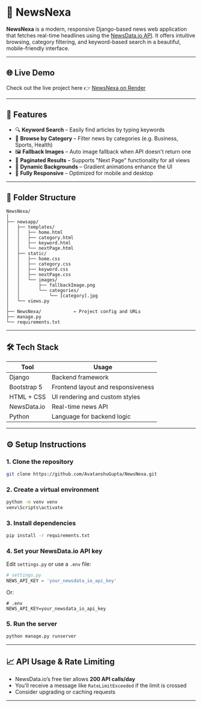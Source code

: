 # 📰 NewsNexa

**NewsNexa** is a modern, responsive Django-based news web application that fetches real-time headlines using the [NewsData.io API](https://newsdata.io). It offers intuitive browsing, category filtering, and keyword-based search in a beautiful, mobile-friendly interface.

---

## 🌐 Live Demo

Check out the live project here 👉 [NewsNexa on Render](https://newsnexa.onrender.com)

---


## 🚀 Features

- 🔍 **Keyword Search** – Easily find articles by typing keywords
- 🧩 **Browse by Category** – Filter news by categories (e.g. Business, Sports, Health)
- 🖼️ **Fallback Images** – Auto image fallback when API doesn't return one
- 📄 **Paginated Results** – Supports "Next Page" functionality for all views
- 🌈 **Dynamic Backgrounds** – Gradient animations enhance the UI
- 📱 **Fully Responsive** – Optimized for mobile and desktop

---

## 📂 Folder Structure

```
NewsNexa/
│
├── newsapp/
│   ├── templates/
│   │   ├── home.html
│   │   ├── category.html
│   │   ├── keyword.html
│   │   └── nextPage.html
│   ├── static/
│   │   ├── home.css
│   │   ├── category.css
│   │   ├── keyword.css
│   │   ├── nextPage.css
│   │   └── images/
│   │       ├── fallbackImage.png
│   │       └── categories/
│   │           └── [category].jpg
│   └── views.py
│
├── NewsNexa/            ← Project config and URLs
├── manage.py
└── requirements.txt
```

---

## 🛠️ Tech Stack

| Tool           | Usage                                 |
|----------------|----------------------------------------|
| Django         | Backend framework                     |
| Bootstrap 5    | Frontend layout and responsiveness    |
| HTML + CSS     | UI rendering and custom styles        |
| NewsData.io    | Real-time news API                    |
| Python         | Language for backend logic            |



---

## ⚙️ Setup Instructions

### 1. Clone the repository

```bash
git clone https://github.com/AvatanshuGupta/NewsNexa.git
```

### 2. Create a virtual environment

```bash
python -m venv venv
venv\Scripts\activate
```

### 3. Install dependencies

```bash
pip install -r requirements.txt
```

### 4. Set your NewsData.io API key

Edit `settings.py` or use a `.env` file:

```python
# settings.py
NEWS_API_KEY = 'your_newsdata_io_api_key'
```

Or:

```
# .env
NEWS_API_KEY=your_newsdata_io_api_key
```

### 5. Run the server

```bash
python manage.py runserver
```


---

## 📈 API Usage & Rate Limiting

- NewsData.io’s free tier allows **200 API calls/day**
- You’ll receive a message like `RateLimitExceeded` if the limit is crossed
- Consider upgrading or caching requests

---

